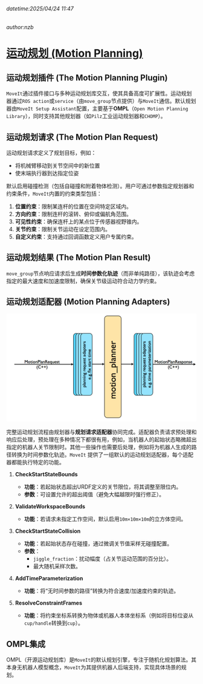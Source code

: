 ###### datetime:2025/04/24 11:47

###### author:nzb

# [**运动规划 (Motion Planning)**](https://moveit.picknik.ai/main/doc/concepts/motion_planning.html)

## **运动规划插件 (The Motion Planning Plugin)**  
`MoveIt`通过插件接口与多种运动规划库交互，使其具备高度可扩展性。运动规划器通过`ROS action`或`service`（由`move_group`节点提供）与`MoveIt`通信。默认规划器由`MoveIt Setup Assistant`配置，主要基于**OMPL**（`Open Motion Planning Library`），同时支持其他规划器（如`Pilz`工业运动规划器和`CHOMP`）。  

## **运动规划请求 (The Motion Plan Request)**  
运动规划请求定义了规划目标，例如：  
- 将机械臂移动到关节空间中的新位置  
- 使末端执行器到达指定位姿  

默认启用碰撞检测（包括自碰撞和附着物体检测）。用户可通过参数指定规划器和约束条件，`MoveIt`内置的约束类型包括：  
1. **位置约束**：限制某连杆的位置在空间特定区域内。  
2. **方向约束**：限制连杆的滚转、俯仰或偏航角范围。  
3. **可见性约束**：确保连杆上的某点位于传感器视野锥内。  
4. **关节约束**：限制关节运动在设定范围内。  
5. **自定义约束**：支持通过回调函数定义用户专属约束。  

## **运动规划结果 (The Motion Plan Result)**  
`move_group`节点响应请求后生成**时间参数化轨迹**（而非单纯路径），该轨迹会考虑指定的最大速度和加速度限制，确保关节级运动符合动力学约束。  

## **运动规划适配器 (Motion Planning Adapters)**  

![](../imgs/motion_planner.png)

完整运动规划流程由规划器与**规划请求适配器**协同完成。适配器负责请求预处理和响应后处理，预处理在多种情况下都很有用，例如，当机器人的起始状态略微超出指定的机器人关节限制时。其他一些操作也需要后处理，例如将为机器人生成的路径转换为时间参数化轨迹。`MoveIt` 提供了一组默认的运动规划适配器，每个适配器都能执行特定的功能。

1. **CheckStartStateBounds**  
   - **功能**：若起始状态超出URDF定义的关节限位，将其调整至限位内。  
   - **参数**：可设置允许的超出阈值（避免大幅越限时强行修正）。  

2. **ValidateWorkspaceBounds**  
   - **功能**：若请求未指定工作空间，默认启用`10m×10m×10m`的立方体空间。  

3. **CheckStartStateCollision**  
   - **功能**：若起始状态存在碰撞，通过微调关节值采样无碰撞配置。  
   - **参数**：  
     - `jiggle_fraction`：扰动幅度（占关节运动范围的百分比）。  
     - 最大随机采样次数。  

4. **AddTimeParameterization**  
   - **功能**：将“无时间参数的路径”转换为符合速度/加速度约束的轨迹。  

5. **ResolveConstraintFrames**  
   - **功能**：将约束坐标系转换为物体或机器人本体坐标系（例如将目标位姿从`cup/handle`转换到`cup`）。  



## **OMPL集成**  
OMPL（开源运动规划库）是`MoveIt`的默认规划引擎，专注于随机化规划算法。其本身无机器人模型概念，`MoveIt`为其提供机器人后端支持，实现具体场景的规划。  



